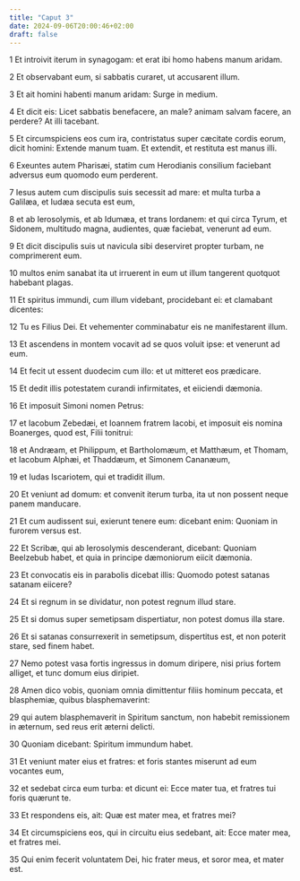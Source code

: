 ```yaml
---
title: "Caput 3"
date: 2024-09-06T20:00:46+02:00
draft: false
---
```



1 Et introivit iterum in synagogam: et erat ibi homo habens manum aridam.

2 Et observabant eum, si sabbatis curaret, ut accusarent illum.

3 Et ait homini habenti manum aridam: Surge in medium.

4 Et dicit eis: Licet sabbatis benefacere, an male? animam salvam facere, an perdere? At illi tacebant.

5 Et circumspiciens eos cum ira, contristatus super cæcitate cordis eorum, dicit homini: Extende manum tuam. Et extendit, et restituta est manus illi.

6 Exeuntes autem Pharisæi, statim cum Herodianis consilium faciebant adversus eum quomodo eum perderent.

7 Iesus autem cum discipulis suis secessit ad mare: et multa turba a Galilæa, et Iudæa secuta est eum,

8 et ab Ierosolymis, et ab Idumæa, et trans Iordanem: et qui circa Tyrum, et Sidonem, multitudo magna, audientes, quæ faciebat, venerunt ad eum.

9 Et dicit discipulis suis ut navicula sibi deserviret propter turbam, ne comprimerent eum.

10 multos enim sanabat ita ut irruerent in eum ut illum tangerent quotquot habebant plagas.

11 Et spiritus immundi, cum illum videbant, procidebant ei: et clamabant dicentes:

12 Tu es Filius Dei. Et vehementer comminabatur eis ne manifestarent illum.

13 Et ascendens in montem vocavit ad se quos voluit ipse: et venerunt ad eum.

14 Et fecit ut essent duodecim cum illo: et ut mitteret eos prædicare.

15 Et dedit illis potestatem curandi infirmitates, et eiiciendi dæmonia.

16 Et imposuit Simoni nomen Petrus:

17 et Iacobum Zebedæi, et Ioannem fratrem Iacobi, et imposuit eis nomina Boanerges, quod est, Filii tonitrui:

18 et Andræam, et Philippum, et Bartholomæum, et Matthæum, et Thomam, et Iacobum Alphæi, et Thaddæum, et Simonem Cananæum,

19 et Iudas Iscariotem, qui et tradidit illum.

20 Et veniunt ad domum: et convenit iterum turba, ita ut non possent neque panem manducare.

21 Et cum audissent sui, exierunt tenere eum: dicebant enim: Quoniam in furorem versus est.

22 Et Scribæ, qui ab Ierosolymis descenderant, dicebant: Quoniam Beelzebub habet, et quia in principe dæmoniorum eiicit dæmonia.

23 Et convocatis eis in parabolis dicebat illis: Quomodo potest satanas satanam eiicere?

24 Et si regnum in se dividatur, non potest regnum illud stare.

25 Et si domus super semetipsam dispertiatur, non potest domus illa stare.

26 Et si satanas consurrexerit in semetipsum, dispertitus est, et non poterit stare, sed finem habet.

27 Nemo potest vasa fortis ingressus in domum diripere, nisi prius fortem alliget, et tunc domum eius diripiet.

28 Amen dico vobis, quoniam omnia dimittentur filiis hominum peccata, et blasphemiæ, quibus blasphemaverint:

29 qui autem blasphemaverit in Spiritum sanctum, non habebit remissionem in æternum, sed reus erit æterni delicti.

30 Quoniam dicebant: Spiritum immundum habet.

31 Et veniunt mater eius et fratres: et foris stantes miserunt ad eum vocantes eum,

32 et sedebat circa eum turba: et dicunt ei: Ecce mater tua, et fratres tui foris quærunt te.

33 Et respondens eis, ait: Quæ est mater mea, et fratres mei?

34 Et circumspiciens eos, qui in circuitu eius sedebant, ait: Ecce mater mea, et fratres mei.

35 Qui enim fecerit voluntatem Dei, hic frater meus, et soror mea, et mater est.


